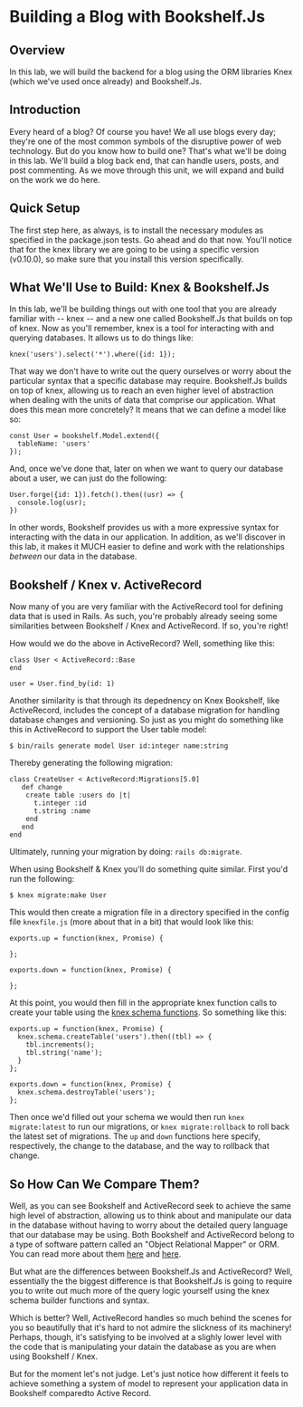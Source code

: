 Building a Blog with Bookshelf.Js
=================================

## Overview

In this lab, we will build the backend for a blog using the ORM libraries Knex (which we've used once already) and Bookshelf.Js.

## Introduction

Every heard of a blog? Of course you have! We all use blogs every day; they're one of the most common symbols of the disruptive power of web technology. But do you know how to build one? That's what we'll be doing in this lab. We'll build a blog back end, that can handle users, posts, and post commenting. As we move through this unit, we will expand and build on the work we do here.

## Quick Setup
 
The first step here, as always, is to install the necessary modules as specified in the package.json tests. Go ahead and do that now. You'll notice that for the knex library we are going to be using a specific version (v0.10.0), so make sure that you install this version specifically.

## What We'll Use to Build: Knex & Bookshelf.Js
 
In this lab, we'll be building things out with one tool that you are already familiar with -- knex -- and a new one called Bookshelf.Js that builds on top of knex. Now as you'll remember, knex is a tool for interacting with and querying databases. It allows us to do things like:

```
knex('users').select('*').where({id: 1});
```

That way we don't have to write out the query ourselves or worry about the particular syntax that a specific database may require. Bookshelf.Js builds on top of knex, allowing us to reach an even higher level of abstraction when dealing with the units of data that comprise our application. What does this mean more concretely? It means that we can define a model like so:

```
const User = bookshelf.Model.extend({
  tableName: 'users'
});
```

And, once we've done that, later on when we want to query our database about a user, we can just do the following:

```
User.forge({id: 1}).fetch().then((usr) => {
  console.log(usr);
})
```

In other words, Bookshelf provides us with a more expressive syntax for interacting with the data in our application. In addition, as we'll discover in this lab, it makes it MUCH easier to define and work with the relationships *between* our data in the database.
 
## Bookshelf / Knex v. ActiveRecord

Now many of you are very familiar with the ActiveRecord tool for defining data that is used in Rails. As such, you're probably already seeing some similarities between Bookshelf / Knex and ActiveRecord. If so, you're right!

How would we do the above in ActiveRecord? Well, something like this:

```
class User < ActiveRecord::Base
end

user = User.find_by(id: 1)
```



Another similarity is that through its depednency on Knex Bookshelf, like ActiveRecord, includes the concept of a database migration for handling database changes and versioning. So just as you might do something like this in ActiveRecord to support the User table model:

```
$ bin/rails generate model User id:integer name:string
```
  
Thereby generating the following migration:

```
class CreateUser < ActiveRecord:Migrations[5.0]
   def change
    create table :users do |t|
      t.integer :id
      t.string :name
    end
   end
end
```

Ultimately, running your migration by doing: `rails db:migrate`.

When using Bookshelf & Knex you'll do something quite similar. First you'd run the following:

```
$ knex migrate:make User
```

This would then create a migration file in a directory specified in the config file `knexfile.js` (more about that in a bit) that would look like this:

```
exports.up = function(knex, Promise) {

};

exports.down = function(knex, Promise) {

};
```

At this point, you would then fill in the appropriate knex function calls to create your table using the [knex schema functions](http://knexjs.org/#Schema). So something like this:

```
exports.up = function(knex, Promise) {
  knex.schema.createTable('users').then((tbl) => {
    tbl.increments();
    tbl.string('name');
  }
};

exports.down = function(knex, Promise) {
  knex.schema.destroyTable('users');
};
```

Then once we'd filled out your schema we would then run `knex migrate:latest` to run our migrations, or `knex migrate:rollback` to roll back the latest set of migrations. The `up` and `down` functions here specify, respectively, the change to the database, and the way to rollback that change.


## So How Can We Compare Them?

Well, as you can see Bookshelf and ActiveRecord seek to achieve the same high level of abstraction, allowing us to think about and manipulate our data in the database without having to worry about the detailed query language that our database may be using.
Both Bookshelf and ActiveRecord belong to a type of software pattern called an "Object Relational Mapper" or ORM. You can read more about them [here](http://en.wikipedia.org/wiki/Object-relational_mapping) and [here](https://stackoverflow.com/questions/1279613/what-is-an-orm-and-where-can-i-learn-more-about-it).

But what are the differences between Bookshelf.Js and ActiveRecord? Well, essentially the the biggest difference is that Bookshelf.Js is going to require you to write out much more of the query logic yourself using the knex schema builder functions and syntax.

Which is better? Well, ActiveRecord handles so much behind the scenes for you so beautifully that it's hard to not admire the slickness of its machinery! Perhaps, though, it's satisfying to be involved at a slighly lower level with the code that is manipulating your datain the database as you are when using Bookshelf / Knex.

But for the moment let's not judge. Let's just notice how different it feels to achieve something a system of model to represent your application data in Bookshelf comparedto Active Record.





